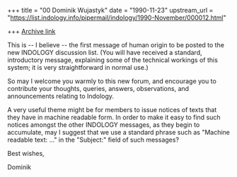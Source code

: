 +++
title = "00 Dominik Wujastyk"
date = "1990-11-23"
upstream_url = "https://list.indology.info/pipermail/indology/1990-November/000012.html"

+++
[Archive link](https://list.indology.info/pipermail/indology/1990-November/000012.html)



This is -- I believe -- the first message of human origin to be posted
to the new INDOLOGY discussion list.  (You will have received a
standard, introductory message, explaining some of the technical
workings of this system; it is very straightforward in normal use.)

So may I welcome you warmly to this new forum, and encourage you to
contribute your thoughts, queries, answers, observations, and
announcements relating to Indology.

A very useful theme might be for members to issue notices of texts that
they have in machine readable form.  In order to make it easy to find
such notices amongst the other INDOLOGY messages, as they begin to
accumulate, may I suggest that we use a standard phrase such as
"Machine readable text: ..." in the "Subject:" field of such messages?

Best wishes,

Dominik





